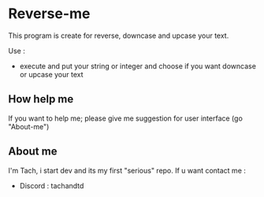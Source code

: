 # Reverse-me

This program is create for reverse, downcase and upcase your text.

Use : 

- execute and put your string or integer and choose if you want downcase or upcase your text

## How help me

If you want to help me; please give me suggestion for user interface (go "About-me")

## About me

I'm Tach, i start dev and its my first "serious" repo. 
If u want contact me : 
- Discord : tachandtd 